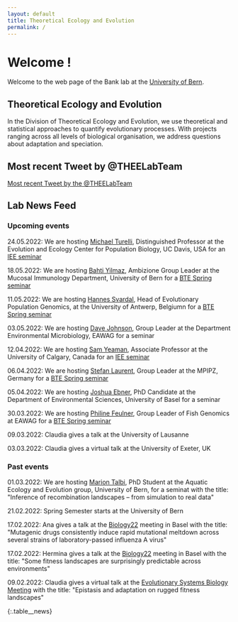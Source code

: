 ```yaml
---
layout: default
title: Theoretical Ecology and Evolution
permalink: /
---
```

# Welcome !

Welcome to the web page of the Bank lab at the [University of Bern](http://www.thee.iee.unibe.ch/index_eng.html).

## Theoretical Ecology and Evolution

In the Division of Theoretical Ecology and Evolution, we use theoretical and statistical approaches to quantify evolutionary processes. With projects ranging across all levels of biological organisation, we address questions about adaptation and speciation.

## Most recent Tweet by @THEELabTeam

<div class="twitter_feed">
  <a class="twitter-timeline" data-lang="en" data-width="550" data-height="680" data-dnt="true" data-theme="light" data-chrome="nofooter transparent" data-link-color="#15484c" data-tweet-limit="1" href="https://twitter.com/THEELabTeam?ref_src=twsrc%5Etfw">Most recent Tweet by the @THEELabTeam</a> 
  <script async src="https://platform.twitter.com/widgets.js" charset="utf-8"></script>
</div>

## Lab News Feed

### Upcoming events

24.05.2022: We are hosting [Michael Turelli](https://biology.ucdavis.edu/people/michael-turelli), Distinguished Professor at the Evolution and Ecology Center for Population Biology, UC Davis, USA for an [IEE seminar](https://www.iee.unibe.ch/studies/lecture_series_in_ecology_and_evolution/index_eng.html)

18.05.2022: We are hosting [Bahti Yilmaz](https://www.mucosalimmunology.ch/en/lab-members/dr-bahtiyar-yilmaz.html), Ambizione Group Leader at the Mucosal Immunology Department, University of Bern for a [BTE Spring seminar](https://www.iee.unibe.ch/studies/lecture_series_in_behavioral_theoretical_and_evolutionary_biology/index_eng.html)

11.05.2022: We are hosting [Hannes Svardal](https://www.uantwerpen.be/en/staff/hannes-svardal/svardal-lab/), Head of Evolutionary Population Genomics, at the University of Antwerp, Belgiumn for a [BTE Spring seminar](https://www.iee.unibe.ch/studies/lecture_series_in_behavioral_theoretical_and_evolutionary_biology/index_eng.html)

03.05.2022: We are hosting [Dave Johnson](https://www.eawag.ch/en/aboutus/portrait/organisation/staff/profile/david-johnson/show/), Group Leader at the Department Environmental Microbiology, EAWAG for a seminar

12.04.2022: We are hosting [Sam Yeaman](https://yeamanlab.weebly.com/), Associate Professor at the University of Calgary, Canada for an [IEE seminar](https://www.iee.unibe.ch/studies/lecture_series_in_ecology_and_evolution/index_eng.html)

06.04.2022: We are hosting [Stefan Laurent](https://www.mpipz.mpg.de/laurent), Group Leader at the MPIPZ, Germany for a [BTE Spring seminar](https://www.iee.unibe.ch/studies/lecture_series_in_behavioral_theoretical_and_evolutionary_biology/index_eng.html)

05.04.2022: We are hosting [Joshua Ebner](https://duw.unibas.ch/en/research-groups/geoecology/staff/joshua-niklas-ebner/), PhD Candidate at the Department of Environmental Sciences, University of Basel for a seminar

30.03.2022: We are hosting [Philine Feulner](https://www.eawag.ch/en/department/fishec/main-focus/fish-genomics/), Group Leader of Fish Genomics at EAWAG for a [BTE Spring seminar](https://www.iee.unibe.ch/studies/lecture_series_in_behavioral_theoretical_and_evolutionary_biology/index_eng.html)

09.03.2022: Claudia gives a talk at the University of Lausanne

03.03.2022: Claudia gives a virtual talk at the University of Exeter, UK 

### Past events

01.03.2022: We are hosting [Marion Talbi](https://www.aqua.iee.unibe.ch/about_us/team/marion_talbi/talbi_marion/index_eng.html), PhD Student at the Aquatic Ecology and Evolution group, University of Bern,  for a seminat with the title: "Inference of recombination landscapes – from simulation to real data"

21.02.2022: Spring Semester starts at the University of Bern

17.02.2022: Ana gives a talk at the [Biology22](https://biology22.ch/) meeting in Basel with the title: "Mutagenic drugs consistently induce rapid mutational meltdown across several strains of laboratory-passed influenza A virus"

17.02.2022: Hermina gives a talk at the [Biology22](https://biology22.ch/) meeting in Basel with the title: "Some fitness landscapes are surprisingly predictable across environments"

09.02.2022: Claudia gives a virtual talk at the [Evolutionary Systems Biology Meeting](https://coursesandconferences.wellcomeconnectingscience.org/event/evolutionary-systems-biology-virtual-conference-20220209/) with the title: "Epistasis and adaptation on rugged fitness landscapes"

{:.table__news}
